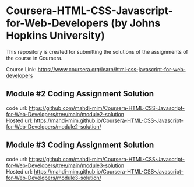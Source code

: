 # Coursera-HTML-CSS-Javascript-for-Web-Developers (by Johns Hopkins University)
This repository is created for submitting the solutions of the assignments of the course in Coursera.

Course Link: https://www.coursera.org/learn/html-css-javascript-for-web-developers

## Module #2 Coding Assignment Solution
   code url: https://github.com/mahdi-mim/Coursera-HTML-CSS-Javascript-for-Web-Developers/tree/main/module2-solution  
   Hosted url: https://mahdi-mim.github.io/Coursera-HTML-CSS-Javascript-for-Web-Developers/module2-solution/
## Module #3 Coding Assignment Solution
   code url: https://github.com/mahdi-mim/Coursera-HTML-CSS-Javascript-for-Web-Developers/tree/main/module3-solution  
   Hosted url: https://mahdi-mim.github.io/Coursera-HTML-CSS-Javascript-for-Web-Developers/module3-solution/
